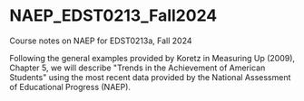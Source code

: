 # NAEP_EDST0213_Fall2024
Course notes on NAEP for EDST0213a, Fall 2024

Following the general examples provided by Koretz in Measuring Up (2009), Chapter 5, we will describe "Trends in the Achievement of American Students" using the most recent data provided by the National Assessment of Educational Progress (NAEP).